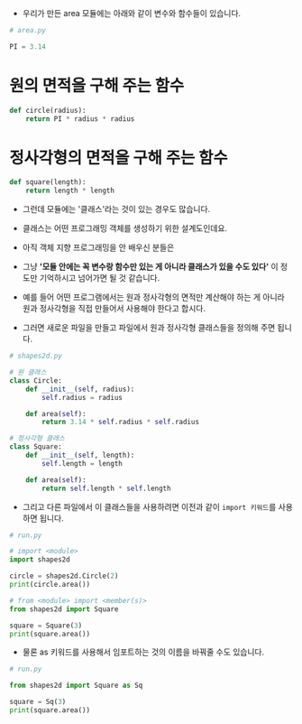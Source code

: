 + 우리가 만든 area 모듈에는 아래와 같이 변수와 함수들이 있습니다.

```python
# area.py

PI = 3.14
```

# 원의 면적을 구해 주는 함수

```python
def circle(radius):
    return PI * radius * radius
```

# 정사각형의 면적을 구해 주는 함수

```python
def square(length):
    return length * length
```

+ 그런데 모듈에는 '클래스'라는 것이 있는 경우도 많습니다. 

+ 클래스는 어떤 프로그래밍 객체를 생성하기 위한 설계도인데요. 

+ 아직 객체 지향 프로그래밍을 안 배우신 분들은 

+ 그냥 **'모듈 안에는 꼭 변수랑 함수만 있는 게 아니라 클래스가 있을 수도 있다'** 이 정도만 기억하시고 넘어가면 될 것 같습니다.

+ 예를 들어 어떤 프로그램에서는 원과 정사각형의 면적만 계산해야 하는 게 아니라 원과 정사각형을 직접 만들어서 사용해야 한다고 합시다. 

+ 그러면 새로운 파일을 만들고 파일에서 원과 정사각형 클래스들을 정의해 주면 됩니다.

```python
# shapes2d.py

# 원 클래스
class Circle:
    def __init__(self, radius):
        self.radius = radius

    def area(self):
        return 3.14 * self.radius * self.radius

# 정사각형 클래스
class Square:
    def __init__(self, length):
        self.length = length

    def area(self):
        return self.length * self.length
```

+ 그리고 다른 파일에서 이 클래스들을 사용하려면 이전과 같이 `import 키워드`를 사용하면 됩니다.

```python
# run.py

# import <module>
import shapes2d

circle = shapes2d.Circle(2)
print(circle.area())

# from <module> import <member(s)>
from shapes2d import Square

square = Square(3)
print(square.area())
```

+ 물론 as 키워드를 사용해서 임포트하는 것의 이름을 바꿔줄 수도 있습니다.

```python
# run.py

from shapes2d import Square as Sq

square = Sq(3)
print(square.area())
```